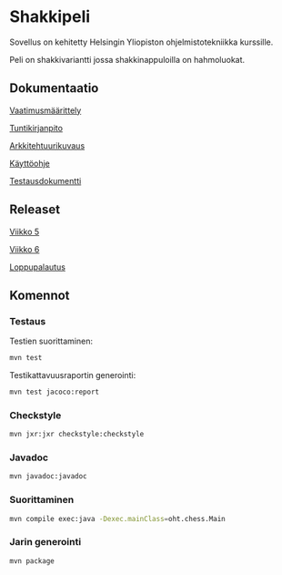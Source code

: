 # Shakkipeli
Sovellus on kehitetty Helsingin Yliopiston ohjelmistotekniikka kurssille.

Peli on shakkivariantti jossa shakkinappuloilla on hahmoluokat.

## Dokumentaatio
[Vaatimusmäärittely](https://github.com/chzesa/uni-oth/blob/master/dokumentaatio/vaatimusmaarittely.md)

[Tuntikirjanpito](https://github.com/chzesa/uni-oth/blob/master/dokumentaatio/tuntikirjanpito.md)

[Arkkitehtuurikuvaus](https://github.com/chzesa/uni-oth/blob/master/dokumentaatio/arkkitehtuuri.md)

[Käyttöohje](https://github.com/chzesa/uni-oth/blob/master/dokumentaatio/manual.md)

[Testausdokumentti](https://github.com/chzesa/uni-oth/blob/master/dokumentaatio/testausdokumentti.md)

## Releaset

[Viikko 5](https://github.com/chzesa/uni-oht/releases/tag/week5)

[Viikko 6](https://github.com/chzesa/uni-oht/releases/tag/week6)

[Loppupalautus](https://github.com/chzesa/uni-oht/releases/tag/loppupalautus)

## Komennot
### Testaus
Testien suorittaminen:
```sh
mvn test
```

Testikattavuusraportin generointi:
```sh
mvn test jacoco:report
```

### Checkstyle
```sh
mvn jxr:jxr checkstyle:checkstyle
```

### Javadoc
```sh
mvn javadoc:javadoc
```

### Suorittaminen
```sh
mvn compile exec:java -Dexec.mainClass=oht.chess.Main
```

### Jarin generointi
```sh
mvn package
```

